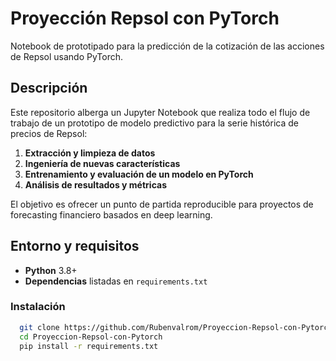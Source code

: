 # Proyección Repsol con PyTorch

Notebook de prototipado para la predicción de la cotización de las acciones de Repsol usando PyTorch.

## Descripción

Este repositorio alberga un Jupyter Notebook que realiza todo el flujo de trabajo de un prototipo de modelo predictivo para la serie histórica de precios de Repsol:

1. **Extracción y limpieza de datos**  
2. **Ingeniería de nuevas características**  
3. **Entrenamiento y evaluación de un modelo en PyTorch**  
4. **Análisis de resultados y métricas**

El objetivo es ofrecer un punto de partida reproducible para proyectos de forecasting financiero basados en deep learning.

## Entorno y requisitos

- **Python** 3.8+  
- **Dependencias** listadas en `requirements.txt`

### Instalación
```bash
  git clone https://github.com/Rubenvalrom/Proyeccion-Repsol-con-Pytorch.git
  cd Proyeccion-Repsol-con-Pytorch
  pip install -r requirements.txt
```
